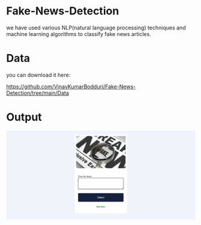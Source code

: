 # Fake-News-Detection

we have used various NLP(natural language processing) techniques and machine learning algorithms to classify fake news articles.

# Data

you can download it here:

https://github.com/VinayKumarBodduri/Fake-News-Detection/tree/main/Data

# Output

![My Image](output.png)
